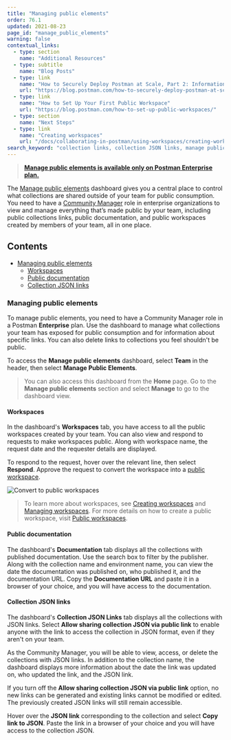 ```yaml
---
title: "Managing public elements"
order: 76.1
updated: 2021-08-23
page_id: "manage_public_elements"
warning: false
contextual_links:
  - type: section
    name: "Additional Resources"
  - type: subtitle
    name: "Blog Posts"
  - type: link
    name: "How to Securely Deploy Postman at Scale, Part 2: Information Management"
    url: "https://blog.postman.com/how-to-securely-deploy-postman-at-scale-part-2-information-management/"
  - type: link
    name: "How to Set Up Your First Public Workspace"
    url: "https://blog.postman.com/how-to-set-up-public-workspaces/"
  - type: section
    name: "Next Steps"
  - type: link
    name: "Creating workspaces"
    url: "/docs/collaborating-in-postman/using-workspaces/creating-workspaces/"
search_keyword: "collection links, collection JSON links, manage public elements, public documentation, public workspaces"
---
```


> **[Manage public elements is available only on Postman Enterprise plan.](https://www.postman.com/pricing/)**

The [Manage public elements](https://blog.postman.com/govern-your-public-api-collections-more-effectively/) dashboard gives you a central place to control what collections are shared outside of your team for public consumption. You need to have a [Community Manager](/docs/collaborating-in-postman/roles-and-permissions/#team-roles) role in enterprise organizations to view and manage everything that’s made public by your team, including public collections links, public documentation, and public workspaces created by members of your team, all in one place.

## Contents

* [Managing public elements](#managing-public-elements)
    * [Workspaces](#workspaces)
    * [Public documentation](#public-documentation)
    * [Collection JSON links](#collection-json-links)

### Managing public elements

To manage public elements, you need to have a Community Manager role in a Postman **Enterprise** plan. Use the dashboard to manage what collections your team has exposed for public consumption and for information about specific links. You can also delete links to collections you feel shouldn't be public.

To access the **Manage public elements** dashboard, select **Team** in the header, then select **Manage Public Elements**.

> You can also access this dashboard from the **Home** page. Go to the **Manage public elements** section and select **Manage** to go to the dashboard view.

#### Workspaces

In the dashboard's **Workspaces** tab, you have access to all the public workspaces created by your team. You can also view and respond to requests to make workspaces public. Along with workspace name, the request date and the requester details are displayed.

To respond to the request, hover over the relevant line, then select **Respond**. Approve the request to convert the workspace into a [public workspace](/docs/collaborating-in-postman/using-workspaces/public-workspaces/).

<img alt="Convert to public workspaces" src="https://assets.postman.com/postman-docs/request-visibility-public-workspace.jpg"/>

> To learn more about workspaces, see [Creating workspaces](/docs/collaborating-in-postman/using-workspaces/creating-workspaces/) and [Managing workspaces](/docs/collaborating-in-postman/using-workspaces/managing-workspaces/). For more details on how to create a public workspace, visit [Public workspaces](/docs/collaborating-in-postman/using-workspaces/public-workspaces/).

#### Public documentation

The dashboard's **Documentation** tab displays all the collections with published documentation. Use the search box to filter by the publisher. Along with the collection name and environment name, you can view the date the documentation was published on, who published it, and the documentation URL. Copy the **Documentation URL** and paste it in a browser of your choice, and you will have access to the documentation.

#### Collection JSON links

The dashboard's **Collection JSON Links** tab displays all the collections with JSON links. Select **Allow sharing collection JSON via public link** to enable anyone with the link to access the collection in JSON format, even if they aren't on your team.

As the Community Manager, you will be able to view, access, or delete the collections with JSON links. In addition to the collection name, the dashboard displays more information about the date the link was updated on, who updated the link, and the JSON link.

If you turn off the **Allow sharing collection JSON via public link** option, no new links can be generated and existing links cannot be modified or edited. The previously created JSON links will still remain accessible.

Hover over the **JSON link** corresponding to the collection and select **Copy link to JSON**. Paste the link in a browser of your choice and you will have access to the collection JSON.
